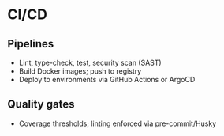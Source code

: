 # CI/CD

## Pipelines

- Lint, type-check, test, security scan (SAST)
- Build Docker images; push to registry
- Deploy to environments via GitHub Actions or ArgoCD

## Quality gates

- Coverage thresholds; linting enforced via pre-commit/Husky
